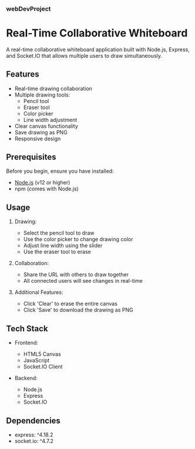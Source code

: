 ### webDevProject


# Real-Time Collaborative Whiteboard

A real-time collaborative whiteboard application built with Node.js, Express, and Socket.IO that allows multiple users to draw simultaneously.

## Features

- Real-time drawing collaboration
- Multiple drawing tools:
  - Pencil tool
  - Eraser tool
  - Color picker
  - Line width adjustment
- Clear canvas functionality
- Save drawing as PNG
- Responsive design

## Prerequisites

Before you begin, ensure you have installed:
- [Node.js](https://nodejs.org/) (v12 or higher)
- npm (comes with Node.js)


## Usage

1. Drawing:
   - Select the pencil tool to draw
   - Use the color picker to change drawing color
   - Adjust line width using the slider
   - Use the eraser tool to erase

2. Collaboration:
   - Share the URL with others to draw together
   - All connected users will see changes in real-time

3. Additional Features:
   - Click 'Clear' to erase the entire canvas
   - Click 'Save' to download the drawing as PNG

## Tech Stack

- Frontend:
  - HTML5 Canvas
  - JavaScript
  - Socket.IO Client

- Backend:
  - Node.js
  - Express
  - Socket.IO


## Dependencies

- express: ^4.18.2
- socket.io: ^4.7.2




